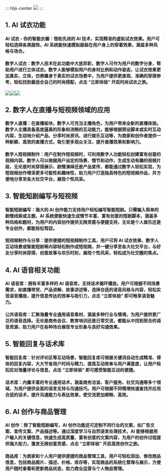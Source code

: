 ::: hljs-center
![](https://xj-human.oss-cn-wulanchabu.aliyuncs.com/logo2.png)
:::

## 1. AI 试衣功能
#### AI 试衣 - 你的智能衣橱：借助先进的 AI 技术，实现精准的虚拟试衣效果。用户可轻松选择各类服饰，AI 系统能快速模拟服装在用户身上的穿着效果，涵盖多种风格与场合。
#### 数字人试衣：数字人技术在此功能中大放异彩，数字人可作为用户的数字分身，帮助用户进行立体试衣。数字人能够模拟用户的身材比例和动作姿态，让试衣效果更加真实、立体，仿佛置身于真实的试衣场景中，为用户提供更直观、准确的穿搭参考，轻松找到最适合自己的时尚搭配，点击 “立即体验” 开启时尚试衣之旅。
![](https://xj-human.oss-cn-wulanchabu.aliyuncs.com/2025072094962motelDetail1.png)![](https://xj-human.oss-cn-wulanchabu.aliyuncs.com/2025072094962motelDetail2.png)![](https://xj-human.oss-cn-wulanchabu.aliyuncs.com/2025072094962motelDetail3.png)
## 2. 数字人在直播与短视频领域的应用
#### 数字人直播：在直播板块，数字人可充当主播角色，为用户带来全新的直播体验。数字人主播具备高度逼真的形象和流畅的互动能力，能够根据预设脚本或实时互动内容，生动地介绍产品、分享时尚资讯、进行娱乐互动等，为商家和创作者提供一种新颖、高效的直播方式，吸引更多观众关注，提升直播效果和影响力。
#### 数字人短视频制作：用户在制作短视频时，可利用数字人功能轻松创建富有创意的视频内容。数字人可以根据用户设定的场景、情节和动作，生成生动有趣的视频片段，无论是时尚穿搭展示、剧情演绎还是产品宣传，都能通过数字人轻松实现，为短视频创作增添更多可能性和趣味性，助力用户打造独具特色的短视频作品，并方便地分享至各大社交平台，展现个性风采。
## 3. 智能短剧编写与短视频
#### 智能短剧编写：强大的 AI 创作能力支持用户轻松编写智能短剧。只需输入简单的剧情线索或主题，AI 系统便能快速生成情节丰富、富有创意的短剧脚本，涵盖多种风格和题材，为用户的内容创作提供无限灵感与便捷支持，无论是个人娱乐还是专业创作，都能轻松驾驭。
#### 短视频制作与分享：提供便捷的短视频制作工具，用户可将 AI 试衣效果、数字人互动场景或智能短剧等内容轻松制作成短视频，并一键分享至各大社交平台，与好友分享时尚穿搭、创意故事与欢乐时刻，展现个性风采，轻松成为社交圈的焦点。
## 4. AI 语音相关功能
#### AI 语音库：拥有丰富多样的 AI 语音库，支持话术循环播放。用户可根据不同场景需求，如直播带货、产品讲解、故事讲述等，选择合适的语音风格与内容，轻松实现语音播报，提升信息传达的效率与吸引力，点击 “立即体验” 即可畅享语音魅力。
#### 公共语音库：汇聚海量专业通用语音素材，涵盖多种行业与情境，为用户提供更广泛的语音选择。无论是商务会议、教育培训还是日常交流，都能从中找到契合的语音资源，助力用户在各种场合展现专业形象与良好沟通效果。
## 5. 智能回复与话术库
#### 智能回复库：针对评论区等互动场景，智能回复库可根据关键词自动生成精准、得体的回复内容，大大节省用户时间与精力，提高互动效率与用户满意度，让用户轻松应对海量评论与信息，点击 “立即体验” 即可感受智能互动的便捷。
#### 话术库：内置丰富的专业通用话术，涵盖商务洽谈、客户服务、社交沟通等多个领域，为用户提供全面的语言支持与沟通技巧。用户可根据不同情境快速查找并应用合适的话术，提升沟通能力与表达效果，使交流更加顺畅、高效。
## 6. AI 创作与商品管理
#### AI 创作：除了智能短剧编写，AI 创作功能还可定制不同行业的文案，如广告文案、宣传文案、产品描述等。通过深度学习与自然语言处理技术，AI 能够根据用户输入的关键信息，快速生成高质量、富有创意的文案内容，为用户的创作过程提供强大助力，激发无限创意灵感，点击 “立即体验” 开启高效创作之旅。
#### 商品库：为商家和个人用户提供便捷的商品管理工具，用户可轻松添加、修改商品信息，包括商品图片、描述、价格、库存等，实现商品的系统化管理与展示，方便用户随时查看和更新商品状态，助力商业运营与个人物品管理。
